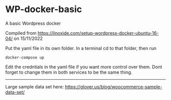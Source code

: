 # WP-docker-basic
A basic Wordpress docker

Compiled from https://linoxide.com/setup-wordpress-docker-ubuntu-16-04/ on 15/11/2022

Put the yaml file in its own folder.
In a terminal cd to that folder, then run

```
docker-compose up
```

Edit the credntials in the yaml file if you want more control over them. Dont forget to change them in both services to be the same thing.

---
Large sample data set here: https://glover.us/blog/woocommerce-sample-data-set/
